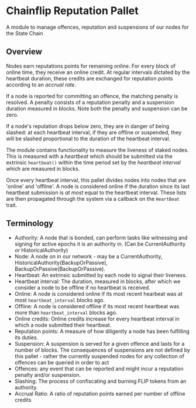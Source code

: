 # Chainflip Reputation Pallet

A module to manage offences, reputation and suspensions of our nodes for the State Chain

## Overview

Nodes earn reputations points for remaining online. For every block of online time, they receive an online credit. At regular intervals dictated by the heartbeat duration, these credits are exchanged for reputation points according to an *accrual rate*.

If a node is reported for committing an offence, the matching penalty is resolved. A penalty consists of a reputation penalty and a suspension duration measured in blocks. Note both the penalty and suspension can be zero.

If a node's reputation drops below zero, they are in danger of being slashed: at each heartbeat interval, if they are offline or suspended, they will be slashed proportional to the duration of the heartbeat interval.

The module contains functionality to measure the liveness of staked nodes. This is measured with a *heartbeat* which should be submitted via the extrinsic `heartbeat()` within the time period set by the *heartbeat interval* which are measured in blocks.

Once every heartbeat interval, this pallet divides nodes into nodes that are 'online' and 'offline'. A node is considered online if the duration since its last heartbeat submission is *at most* equal to the heartbeat interval. These lists are then propagated through the system via a callback on the `HeartBeat` trait.

## Terminology

- Authority: A node that is bonded, can perform tasks like witnessing and signing for active epochs it is an authority in. (Can be CurrentAuthority *or* HistoricalAuthority)
- Node: A node on in our network - may be a CurrentAuthority, HistoricalAuthority(BackupOrPassive), BackupOrPassive(BackupOrPassive).
- Heartbeat: An extrinsic submitted by each node to signal their liveness.
- Heartbeat interval: The duration, measured in blocks, after which we consider a node to be offline if no heartbeat is received.
- Online: A node is considered online if its most recent hearbeat was at most `heartbeat_interval` blocks ago.
- Offline: A node is considered offline if its most recent heartbeat was more than `heartbeat_interval` blocks ago.
- Online credits: Online credits increase for every heartbeat interval in which a node submitted their heartbeat.
- Reputation points: A measure of how diligently a node has been fulfilling its duties.
- Suspension: A suspension is served for a given offence and lasts for a number of blocks. The consequences of suspensions are not defined by this pallet - rather the currently suspended nodes for any collection of offences can be queried in order to act
- Offences: any event that can be reported and might incur a reputation penalty and/or suspension.
- Slashing: The process of confiscating and burning FLIP tokens from an authority.
- Accrual Ratio: A ratio of reputation points earned per number of offline credits


